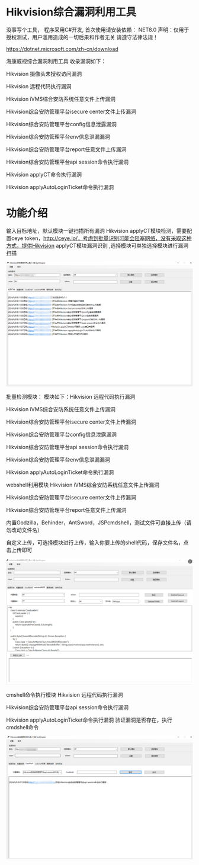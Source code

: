 # Hikvision综合漏洞利用工具

没事写个工具，
程序采用C#开发,
首次使用请安装依赖：
NET8.0
声明：仅用于授权测试，用户滥用造成的一切后果和作者无关
请遵守法律法规！

https://dotnet.microsoft.com/zh-cn/download

海康威视综合漏洞利用工具 收录漏洞如下：

Hikvision 摄像头未授权访问漏洞

Hikvision 远程代码执行漏洞

Hikvision iVMS综合安防系统任意文件上传漏洞

Hikvision综合安防管理平台isecure center文件上传漏洞

Hikvision综合安防管理平台config信息泄露漏洞

Hikvision综合安防管理平台env信息泄漏漏洞

Hikvision综合安防管理平台report任意文件上传漏洞

Hikvision综合安防管理平台api session命令执行漏洞

Hikvision applyCT命令执行漏洞

Hikvision applyAutoLoginTicket命令执行漏洞

# 功能介绍
输入目标地址，默认模块一键扫描所有漏洞
Hikvision applyCT模块检测，需要配置ceye token，http://ceye.io/，考虑到批量识别可能会阻塞网络，没有采取这种方式，提供Hikvision applyCT模块漏洞识别
,选择模块可单独选择模块进行漏洞扫描

![image](https://github.com/MInggongK/Hikvision-/blob/main/202406080819451.png)

批量检测模块：
模块如下：Hikvision 远程代码执行漏洞

Hikvision iVMS综合安防系统任意文件上传漏洞

Hikvision综合安防管理平台isecure center文件上传漏洞

Hikvision综合安防管理平台config信息泄露漏洞

Hikvision综合安防管理平台api session命令执行漏洞

Hikvision综合安防管理平台env信息泄漏漏洞

Hikvision applyAutoLoginTicket命令执行漏洞

webshell利用模块
Hikvision iVMS综合安防系统任意文件上传漏洞

Hikvision综合安防管理平台isecure center文件上传漏洞

Hikvision综合安防管理平台report任意文件上传漏洞

内置Godzilla，Behinder，AntSword，JSPcmdshell，测试文件可直接上传（请勿改动文件名）

自定义上传，可选择模块进行上传，输入你要上传的shell代码，保存文件名，点击上传即可

![image](https://github.com/MInggongK/Hikvision-/blob/main/202406080848515.png)

cmshell命令执行模块
Hikvision 远程代码执行漏洞

Hikvision综合安防管理平台api session命令执行漏洞

Hikvision applyAutoLoginTicket命令执行漏洞
验证漏洞是否存在，执行cmdshell命令

![image](https://github.com/MInggongK/Hikvision-/blob/main/202406080907735.png)



